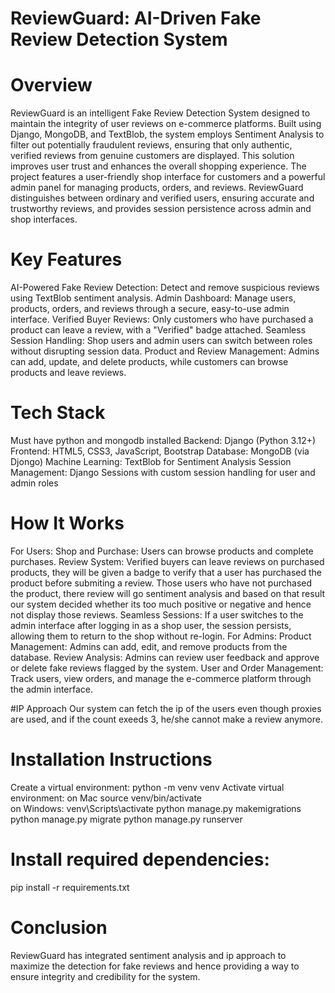 # ReviewGuard: AI-Driven Fake Review Detection System

# Overview
ReviewGuard is an intelligent Fake Review Detection System designed to maintain the integrity of user reviews on e-commerce platforms. Built using Django, MongoDB, and TextBlob, the system employs Sentiment Analysis to filter out potentially fraudulent reviews, ensuring that only authentic, verified reviews from genuine customers are displayed. This solution improves user trust and enhances the overall shopping experience.
The project features a user-friendly shop interface for customers and a powerful admin panel for managing products, orders, and reviews. ReviewGuard distinguishes between ordinary and verified users, ensuring accurate and trustworthy reviews, and provides session persistence across admin and shop interfaces.

# Key Features
AI-Powered Fake Review Detection: Detect and remove suspicious reviews using TextBlob sentiment analysis.
Admin Dashboard: Manage users, products, orders, and reviews through a secure, easy-to-use admin interface.
Verified Buyer Reviews: Only customers who have purchased a product can leave a review, with a "Verified" badge attached.
Seamless Session Handling: Shop users and admin users can switch between roles without disrupting session data.
Product and Review Management: Admins can add, update, and delete products, while customers can browse products and leave reviews.

# Tech Stack
Must have python and mongodb installed
Backend: Django (Python 3.12+)
Frontend: HTML5, CSS3, JavaScript, Bootstrap
Database: MongoDB (via Djongo)
Machine Learning: TextBlob for Sentiment Analysis
Session Management: Django Sessions with custom session handling for user and admin roles

# How It Works
For Users:
Shop and Purchase: Users can browse products and complete purchases.
Review System: Verified buyers can leave reviews on purchased products, they will be given a badge to verify that a user has purchased the product before submiting a review. Those users who have not purchased the product, there review will go sentiment analysis and based on that result our system decided whether its too much positive or negative and hence not display those reviews.
Seamless Sessions: If a user switches to the admin interface after logging in as a shop user, the session persists, allowing them to return to the shop without re-login.
For Admins:
Product Management: Admins can add, edit, and remove products from the database.
Review Analysis: Admins can review user feedback and approve or delete fake reviews flagged by the system.
User and Order Management: Track users, view orders, and manage the e-commerce platform through the admin interface.

#IP Approach
Our system can fetch the ip of the users even though proxies are used, and if the count exeeds 3, he/she cannot make a review anymore.

# Installation Instructions
Create a virtual environment:
python -m venv venv
Activate virtual environment:
on Mac source venv/bin/activate   
on Windows: venv\Scripts\activate
python manage.py makemigrations
python manage.py migrate
python manage.py runserver

# Install required dependencies:
pip install -r requirements.txt

# Conclusion
ReviewGuard has integrated sentiment analysis and ip approach to maximize the detection for fake reviews and hence providing a way to ensure integrity and credibility for the system.

